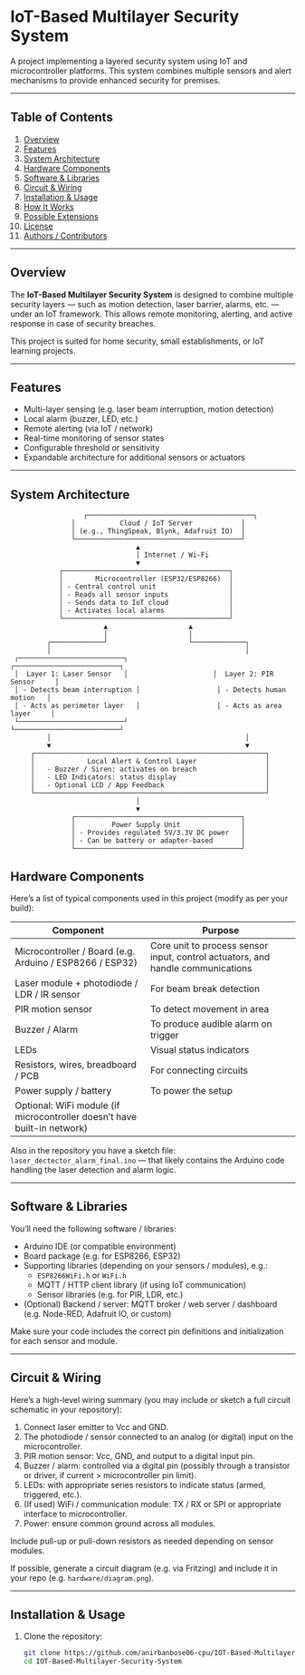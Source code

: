 # IoT-Based Multilayer Security System

A project implementing a layered security system using IoT and microcontroller platforms. This system combines multiple sensors and alert mechanisms to provide enhanced security for premises.

---

## Table of Contents

1. [Overview](#overview)  
2. [Features](#features)  
3. [System Architecture](#system-architecture)  
4. [Hardware Components](#hardware-components)  
5. [Software & Libraries](#software--libraries)  
6. [Circuit & Wiring](#circuit--wiring)  
7. [Installation & Usage](#installation--usage)  
8. [How It Works](#how-it-works)  
9. [Possible Extensions](#possible-extensions)  
10. [License](#license)  
11. [Authors / Contributors](#authors--contributors)

---

## Overview

The **IoT-Based Multilayer Security System** is designed to combine multiple security layers — such as motion detection, laser barrier, alarms, etc. — under an IoT framework. This allows remote monitoring, alerting, and active response in case of security breaches.

This project is suited for home security, small establishments, or IoT learning projects.

---

## Features

- Multi-layer sensing (e.g. laser beam interruption, motion detection)  
- Local alarm (buzzer, LED, etc.)  
- Remote alerting (via IoT / network)  
- Real-time monitoring of sensor states  
- Configurable threshold or sensitivity  
- Expandable architecture for additional sensors or actuators  

---

## System Architecture

                      ┌─────────────────────────────────────────┐
                   │           Cloud / IoT Server            │
                   │ (e.g., ThingSpeak, Blynk, Adafruit IO)  │
                   └─────────────────────────────────────────┘
                                   ▲
                                   │ Internet / Wi-Fi
                                   ▼
                ┌─────────────────────────────────────────┐
                │        Microcontroller (ESP32/ESP8266)  │
                │ - Central control unit                  │
                │ - Reads all sensor inputs               │
                │ - Sends data to IoT cloud               │
                │ - Activates local alarms                │
                └─────────────────────────────────────────┘
                           ▲                    ▲
                           │                    │
             ┌─────────────┘                    └─────────────┐
             │                                                │
     ┌──────────────────────────┐                     ┌──────────────────────────┐
     │  Layer 1: Laser Sensor   │                     │  Layer 2: PIR Sensor     │
     │ - Detects beam interruption │                   │ - Detects human motion   │
     │ - Acts as perimeter layer   │                   │ - Acts as area layer     │
     └──────────────────────────┘                     └──────────────────────────┘
             │                                                │
             ▼                                                ▼
         ┌─────────────────────────────────────────────────────────┐
         │             Local Alert & Control Layer                 │
         │   - Buzzer / Siren: activates on breach                 │
         │   - LED Indicators: status display                      │
         │   - Optional LCD / App Feedback                         │
         └─────────────────────────────────────────────────────────┘
                                   │
                                   ▼
                   ┌─────────────────────────────────────────┐
                   │         Power Supply Unit               │
                   │ - Provides regulated 5V/3.3V DC power   │
                   │ - Can be battery or adapter-based       │
                   └─────────────────────────────────────────┘


## Hardware Components

Here’s a list of typical components used in this project (modify as per your build):

| Component | Purpose |
|-----------|---------|
| Microcontroller / Board (e.g. Arduino / ESP8266 / ESP32) | Core unit to process sensor input, control actuators, and handle communications |
| Laser module + photodiode / LDR / IR sensor | For beam break detection |
| PIR motion sensor | To detect movement in area |
| Buzzer / Alarm | To produce audible alarm on trigger |
| LEDs | Visual status indicators |
| Resistors, wires, breadboard / PCB | For connecting circuits |
| Power supply / battery | To power the setup |
| Optional: WiFi module (if microcontroller doesn’t have built-in network) |

Also in the repository you have a sketch file: `laser_dectector_alarm_final.ino` — that likely contains the Arduino code handling the laser detection and alarm logic.

---

## Software & Libraries

You’ll need the following software / libraries:

- Arduino IDE (or compatible environment)  
- Board package (e.g. for ESP8266, ESP32)  
- Supporting libraries (depending on your sensors / modules), e.g.:
  - `ESP8266WiFi.h` or `WiFi.h`
  - MQTT / HTTP client library (if using IoT communication)
  - Sensor libraries (e.g. for PIR, LDR, etc.)  
- (Optional) Backend / server: MQTT broker / web server / dashboard (e.g. Node-RED, Adafruit IO, or custom)

Make sure your code includes the correct pin definitions and initialization for each sensor and module.

---

## Circuit & Wiring

Here’s a high-level wiring summary (you may include or sketch a full circuit schematic in your repository):

1. Connect laser emitter to Vcc and GND.
2. The photodiode / sensor connected to an analog (or digital) input on the microcontroller.
3. PIR motion sensor: Vcc, GND, and output to a digital input pin.
4. Buzzer / alarm: controlled via a digital pin (possibly through a transistor or driver, if current > microcontroller pin limit).
5. LEDs: with appropriate series resistors to indicate status (armed, triggered, etc.).
6. (If used) WiFi / communication module: TX / RX or SPI or appropriate interface to microcontroller.
7. Power: ensure common ground across all modules.

Include pull-up or pull-down resistors as needed depending on sensor modules.

If possible, generate a circuit diagram (e.g. via Fritzing) and include it in your repo (e.g. `hardware/diagram.png`).

---

## Installation & Usage

1. Clone the repository:
   ```bash
   git clone https://github.com/anirbanbose06-cpu/IOT-Based-Multilayer-Security-System.git
   cd IOT-Based-Multilayer-Security-System
